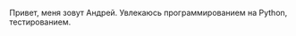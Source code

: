 Привет, меня зовут Андрей.
Увлекаюсь программированием на Python, тестированием.


<!---
razkut78/razkut78 is a ✨ special ✨ repository because its `README.md` (this file) appears on your GitHub profile.
You can click the Preview link to take a look at your changes.
--->
